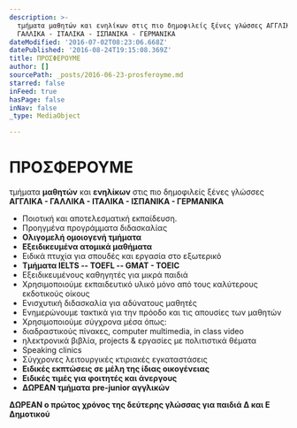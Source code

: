 ```yaml
---
description: >-
  τμήματα μαθητών και ενηλίκων στις πιο δημοφιλείς ξένες γλώσσες ΑΓΓΛΙΚΑ -
  ΓΑΛΛΙΚΑ - ΙΤΑΛΙΚΑ - ΙΣΠΑΝΙΚΑ - ΓΕΡΜΑΝΙΚΑ
dateModified: '2016-07-02T08:23:06.668Z'
datePublished: '2016-08-24T19:15:08.369Z'
title: ΠΡΟΣΦΕΡΟΥΜΕ
author: []
sourcePath: _posts/2016-06-23-prosferoyme.md
starred: false
inFeed: true
hasPage: false
inNav: false
_type: MediaObject

---
```

# ΠΡΟΣΦΕΡΟΥΜΕ

τμήματα **μαθητών** και **ενηλίκων** στις πιο δημοφιλείς ξένες γλώσσες **ΑΓΓΛΙΚΑ - ΓΑΛΛΙΚΑ - ΙΤΑΛΙΚΑ - ΙΣΠΑΝΙΚΑ - ΓΕΡΜΑΝΙΚΑ**

* Ποιοτική και αποτελεσματική εκπαίδευση.
* Προηγμένα προγράμματα διδασκαλίας
* **Ολιγομελή ομοιογενή τμήματα**
* **Εξειδικευμένα ατομικά μαθήματα**
* Ειδικά πτυχία για σπουδές και εργασία στο εξωτερικό
* **Τμήματα IELTS -- TOEFL -- GMAT - TOEIC**
* Εξειδικευμένους καθηγητές για μικρά παιδιά
* Χρησιμοποιούμε εκπαιδευτικό υλικό μόνο από τους καλύτερους εκδοτικούς οίκους
* Ενισχυτική διδασκαλία για αδύνατους μαθητές
* Ενημερώνουμε τακτικά για την πρόοδο και τις απουσίες των μαθητών
* Χρησιμοποιούμε σύγχρονα μέσα όπως:
* διαδραστικούς πίνακες, computer multimedia, in class video
* ηλεκτρονικά βιβλία, projects & εργασίες με πολιτιστικά θέματα
* Speaking clinics
* Σύγχρονες λειτουργικές κτιριακές εγκαταστάσεις
* **Ειδικές εκπτώσεις σε μέλη της ίδιας οικογένειας**
* **Ειδικές τιμές για φοιτητές και άνεργους**
* **ΔΩΡΕΑΝ τμήματα pre-junior αγγλικών**

**ΔΩΡΕΑΝ ο πρώτος χρόνος της δεύτερης γλώσσας για παιδιά Δ και Ε Δημοτικού**